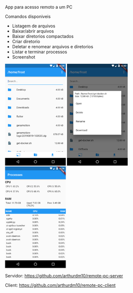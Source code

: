 App para acesso remoto a um PC

Comandos disponiveis

- Listagem de arquivos
- Baixar/abrir arquivos
- Baixar diretorios compactados
- Criar diretorio
- Deletar e renomear arquivos e diretorios
- Listar e terminar processos
- Screenshot

<img src="flutter_01.png" width="200"> <img src="flutter_03.png" width="200"> <img src="flutter_02.png" width="200">

Servidor: https://github.com/arthurdm10/remote-pc-server

Client: https://github.com/arthurdm10/remote-pc-client
